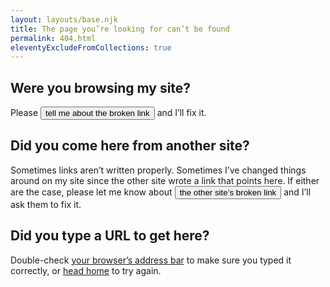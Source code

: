```yaml
---
layout: layouts/base.njk
title: The page you’re looking for can’t be found
permalink: 404.html
eleventyExcludeFromCollections: true
---
```


<h2 id="were-you-browsing-my-site" class="heading-beta">
  Were you browsing my site?
</h2>
<p>
  Please <button class="null is-contact-button" data-message-subject="Broken link">tell me about the broken link</button> and I’ll fix it.
</p>

<h2 id="did-you-come-here-from-another-site" class="heading-beta">
  Did you come here from another site?
</h2>
<p>
  Sometimes links aren’t written properly. Sometimes I’ve changed things around on my site since the other site wrote a link that points here. If either are the case, please let me know about
  <button class="null is-contact-button" data-message-subject="Broken offsite link">the other site’s broken link</button> and I’ll ask them to fix it.
</p>

<h2 id="did-you-type-a-url-to-get-here" class="heading-beta">
  Did you type a <abbr>URL</abbr> to get here?
</h2>
<p>
  Double-check <a href="https://en.wikipedia.org/wiki/Address_bar" rel="external noopener">your browser’s address bar</a> to make sure you typed it correctly, or <a href="index.html" rel="home">head home</a> to try again.
</p>

<!--
<h2 class="heading-beta">
  Want a distraction instead?
</h2>
<p>
  Here are some gimmick sites I own:
</p>
<ul class="c-link-list">
  <li>
    <a href="http://belugamariachi.com" rel="external noopener">beluga&#8202;mariachi&#8202;.&#8202;com </a>
    <i class="c-content-alert">
      <svg class="icon c-content-alert__icon" viewBox="0 0 100 100" aria-hidden="true" height="14" width="14"><use xlink:href="#icon-speaker"></use></svg> <span class="content-hide-visually">Alert:</span> autoplaying media
    </i>
  </li>
  <li>
    <a href="http://literallytheindianocean.io" rel="external noopener">literally&#8202;the&#8202;indian&#8202;ocean&#8202;.&#8202;io </a>
    <i class="c-content-alert">
      <svg class="icon c-content-alert__icon" viewBox="0 0 100 100" aria-hidden="true" height="14" width="14"><use xlink:href="#icon-speaker"></use></svg> <span class="content-hide-visually">Alert:</span> autoplaying media
    </i>
  </li>
  <li><a href="http://npmplease.com/" rel="external noopener">npmplease</a></li>
  <li><a href="http://sadhighfive.com" rel="external noopener">sad&#8202;high&#8202;five&#8202;.&#8202;com</a></li>
  <li>
    <a href="http://youcancallme.al" rel="external noopener">you&#8202;can&#8202;call&#8202;me&#8202;.&#8202;al </a>
    <i class="c-content-alert">
      <svg class="icon c-content-alert__icon" viewBox="0 0 100 100" aria-hidden="true" height="14" width="14"><use xlink:href="#icon-speaker"></use></svg> <span class="content-hide-visually">Alert:</span> autoplaying media
    </i>
  </li>
</ul> -->
